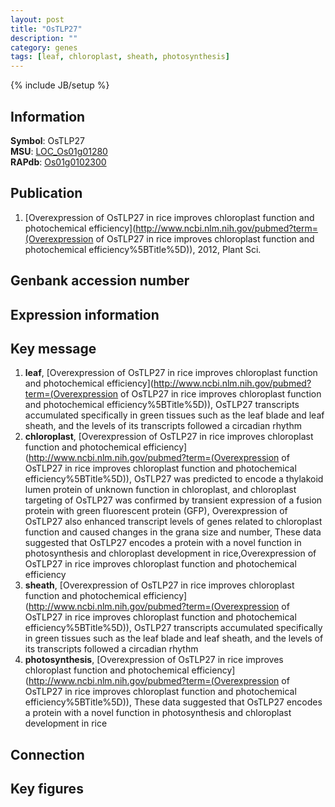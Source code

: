 ```yaml
---
layout: post
title: "OsTLP27"
description: ""
category: genes
tags: [leaf, chloroplast, sheath, photosynthesis]
---
```

{% include JB/setup %}

## Information
__Symbol__: OsTLP27  
__MSU__: [LOC_Os01g01280](http://rice.plantbiology.msu.edu/cgi-bin/ORF_infopage.cgi?orf=LOC_Os01g01280)  
__RAPdb__: [Os01g0102300](http://rapdb.dna.affrc.go.jp/viewer/gbrowse_details/irgsp1?name=Os01g0102300)  

## Publication
1. [Overexpression of OsTLP27 in rice improves chloroplast function and photochemical efficiency](http://www.ncbi.nlm.nih.gov/pubmed?term=(Overexpression of OsTLP27 in rice improves chloroplast function and photochemical efficiency%5BTitle%5D)), 2012, Plant Sci.

## Genbank accession number

## Expression information

## Key message
1. __leaf__, [Overexpression of OsTLP27 in rice improves chloroplast function and photochemical efficiency](http://www.ncbi.nlm.nih.gov/pubmed?term=(Overexpression of OsTLP27 in rice improves chloroplast function and photochemical efficiency%5BTitle%5D)),  OsTLP27 transcripts accumulated specifically in green tissues such as the leaf blade and leaf sheath, and the levels of its transcripts followed a circadian rhythm
2. __chloroplast__, [Overexpression of OsTLP27 in rice improves chloroplast function and photochemical efficiency](http://www.ncbi.nlm.nih.gov/pubmed?term=(Overexpression of OsTLP27 in rice improves chloroplast function and photochemical efficiency%5BTitle%5D)),  OsTLP27 was predicted to encode a thylakoid lumen protein of unknown function in chloroplast, and chloroplast targeting of OsTLP27 was confirmed by transient expression of a fusion protein with green fluorescent protein (GFP), Overexpression of OsTLP27 also enhanced transcript levels of genes related to chloroplast function and caused changes in the grana size and number, These data suggested that OsTLP27 encodes a protein with a novel function in photosynthesis and chloroplast development in rice,Overexpression of OsTLP27 in rice improves chloroplast function and photochemical efficiency
3. __sheath__, [Overexpression of OsTLP27 in rice improves chloroplast function and photochemical efficiency](http://www.ncbi.nlm.nih.gov/pubmed?term=(Overexpression of OsTLP27 in rice improves chloroplast function and photochemical efficiency%5BTitle%5D)),  OsTLP27 transcripts accumulated specifically in green tissues such as the leaf blade and leaf sheath, and the levels of its transcripts followed a circadian rhythm
4. __photosynthesis__, [Overexpression of OsTLP27 in rice improves chloroplast function and photochemical efficiency](http://www.ncbi.nlm.nih.gov/pubmed?term=(Overexpression of OsTLP27 in rice improves chloroplast function and photochemical efficiency%5BTitle%5D)),  These data suggested that OsTLP27 encodes a protein with a novel function in photosynthesis and chloroplast development in rice

## Connection

## Key figures


